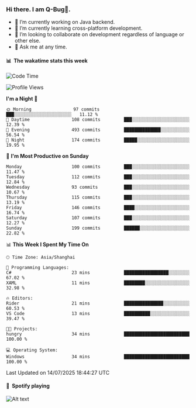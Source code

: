 ### Hi there. I am Q-Bug🐞.

- 🔭 I’m currently working on Java backend.
- 🌱 I’m currently learning cross-platform development.
- 👯 I’m looking to collaborate on development regardless of language or other else.
- 💬 Ask me at any time.

#### 📊 &nbsp;**The wakatime stats this week**  
<!--START_SECTION:waka-->
![Code Time](http://img.shields.io/badge/Code%20Time-331%20hrs%2012%20mins-blue)

![Profile Views](http://img.shields.io/badge/Profile%20Views-0-blue)

**I'm a Night 🦉** 

```text
🌞 Morning                97 commits          ███░░░░░░░░░░░░░░░░░░░░░░   11.12 % 
🌆 Daytime                108 commits         ███░░░░░░░░░░░░░░░░░░░░░░   12.39 % 
🌃 Evening                493 commits         ██████████████░░░░░░░░░░░   56.54 % 
🌙 Night                  174 commits         █████░░░░░░░░░░░░░░░░░░░░   19.95 % 
```
📅 **I'm Most Productive on Sunday** 

```text
Monday                   100 commits         ███░░░░░░░░░░░░░░░░░░░░░░   11.47 % 
Tuesday                  112 commits         ███░░░░░░░░░░░░░░░░░░░░░░   12.84 % 
Wednesday                93 commits          ███░░░░░░░░░░░░░░░░░░░░░░   10.67 % 
Thursday                 115 commits         ███░░░░░░░░░░░░░░░░░░░░░░   13.19 % 
Friday                   146 commits         ████░░░░░░░░░░░░░░░░░░░░░   16.74 % 
Saturday                 107 commits         ███░░░░░░░░░░░░░░░░░░░░░░   12.27 % 
Sunday                   199 commits         ██████░░░░░░░░░░░░░░░░░░░   22.82 % 
```


📊 **This Week I Spent My Time On** 

```text
🕑︎ Time Zone: Asia/Shanghai

💬 Programming Languages: 
C#                       23 mins             █████████████████░░░░░░░░   67.02 % 
XAML                     11 mins             ████████░░░░░░░░░░░░░░░░░   32.98 % 

🔥 Editors: 
Rider                    21 mins             ███████████████░░░░░░░░░░   60.53 % 
VS Code                  13 mins             ██████████░░░░░░░░░░░░░░░   39.47 % 

🐱‍💻 Projects: 
hungry                   34 mins             █████████████████████████   100.00 % 

💻 Operating System: 
Windows                  34 mins             █████████████████████████   100.00 % 
```


 Last Updated on 14/07/2025 18:44:27 UTC
<!--END_SECTION:waka-->

#### 🎵 &nbsp;**Spotify playing**  
![Alt text](https://spotify-recently-played-readme.vercel.app/api?user=e5y1o4x7kdt9kf2blu4wvmb4s&unique={true|1|on|yes})
